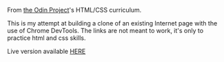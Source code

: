 From [the Odin Project](http://www.theodinproject.com/courses/web-development-101/lessons/html-css)'s HTML/CSS curriculum.

This is my attempt at building a clone of an existing Internet page with the use of Chrome DevTools. The links are not meant to work, it's only to practice html and css skills.


Live version available [HERE](https://kikupiku.github.io/google-homepage/)